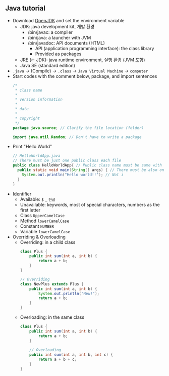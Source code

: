 ## Java tutorial

- Download [OpenJDK](https://jdk.java.net/15/) and set the environment variable
  - JDK: java development kit, 개발 환경
    - /bin/javac: a compiler
    - /bin/java: a launcher with JVM
    - /bin/javadoc: API documents (HTML)
      - API (application programming interface): the class library
      - Provided as packages
  - JRE (⊂ JDK): java runtime environment, 실행 환경 (JVM 포함)
  - Java SE (standard edition)
- `.java` → (Compile) → `.class` → `Java Virtual Machine` → `computer`
- Start codes with the comment below, package, and import sentences
  ```java
  /*
   * class name
   *
   * version information
   *
   * date
   *
   * copyright
   */
  package java.source; // Clarify the file location (folder)
  
  import java.util.Random; // Don't have to write a package
  ```
- Print "Hello World"
  ```java
  // HelloWorldApp.java
  // There must be just one public class each file
  public class HelloWorldApp{ // Public class name must be same with the file name
    public static void main(String[] args) { // There must be also one main method each file
      System.out.println("Hello world!!"); // Not i
    }
  }
  ```
- Identifier
  - Available: `$` `_` `한글`
  - Unavailable: keywords, most of special characters, numbers as the first letter
  - Class `UpperCamelCase`
  - Method `lowerCamelCase`
  - Constant `NUMBER`
  - Variable `lowerCamelCase`
- Overriding & Overloading
  - Overriding: in a child class
    ```java
    class Plus {
        public int sum(int a, int b) {
            return a + b;
        }
    }
    
    // Overriding
    class NewPlus extends Plus {
        public int sum(int a, int b) {
            System.out.println("New!");
            return a + b;
        }
    }
    ```
  - Overloading: in the same class
    ```java
    class Plus {
        public int sum(int a, int b) {
            return a + b;
        }
        
        // Overloading
        public int sum(int a, int b, int c) {
            return a + b + c;
        }
    }
    ```
  



